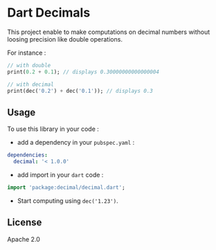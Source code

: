 Dart Decimals
=============
This project enable to make computations on decimal numbers without loosing precision like double operations.

For instance :

```dart
// with double
print(0.2 + 0.1); // displays 0.30000000000000004

// with decimal
print(dec('0.2') + dec('0.1')); // displays 0.3
```

## Usage ##
To use this library in your code :
* add a dependency in your `pubspec.yaml` :

```yaml
dependencies:
  decimal: '< 1.0.0'
```

* add import in your `dart` code :

```dart
import 'package:decimal/decimal.dart';
```

* Start computing using `dec('1.23')`.

## License ##
Apache 2.0
